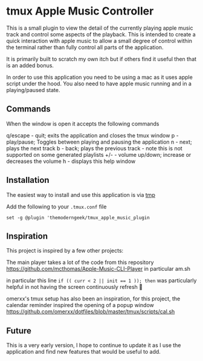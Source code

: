 # tmux Apple Music Controller

This is a small plugin to view the detail of the currently playing apple music track and control some aspects of the playback. This is intended to create a quick interaction with apple music to allow a small degree of control within the terminal rather than fully control all parts of the application.


It is primarily built to scratch my own itch but if others find it useful then that is an added bonus.


In order to use this application you need to be using a mac as it uses apple script under the hood. You also need to have apple music running and in a playing/paused state.


## Commands

When the window is open it accepts the following commands


q/escape - quit; exits the application and closes the tmux window
p - play/pause; Toggles between playing and pausing the application
n - next; plays the next track
b - back; plays the previous track - note this is not supported on some generated playlists
+/- - volume up/down; increase or decreases the volume
h - displays this help window

## Installation 

The easiest way to install and use this application is via [tmp](https://github.com/tmux-plugins/tpm)

Add the following to your `.tmux.conf` file


`set -g @plugin 'themoderngeek/tmux_apple_music_plugin`

## Inspiration

This project is inspired by a few other projects:


The main player takes a lot of the code from this repository https://github.com/mcthomas/Apple-Music-CLI-Player in particular am.sh


in particular this line `if (( curr < 2 || init == 1 )); then` was particularly helpful in not having the screen continuously refresh :pinched_fingers:


omerxx's tmux setup has also been an inspiration, for this project, the calendar reminder inspired the opening of a popup window https://github.com/omerxx/dotfiles/blob/master/tmux/scripts/cal.sh


## Future

This is a very early version, I hope to continue to update it as I use the application and find new features that would be useful to add.
